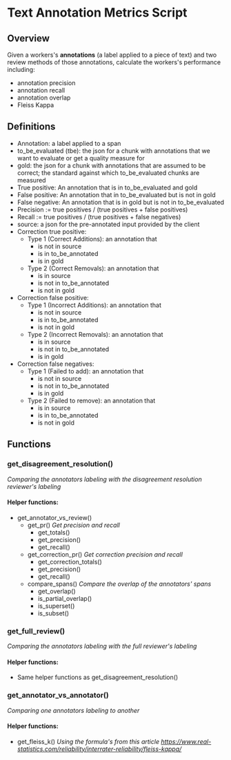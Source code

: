 # Text Annotation Metrics Script

## Overview

Given a workers's **annotations** (a label applied to a piece of text) and two review methods of those annotations, calculate the workers's performance including:
* annotation precision
* annotation recall
* annotation overlap 
* Fleiss Kappa

## Definitions

* Annotation:  a label applied to a span
* to_be_evaluated (tbe):  the json for a chunk with annotations that we want to evaluate or get a quality measure for
* gold:  the json for a chunk with annotations that are assumed to be correct;  the standard against which to_be_evaluated chunks are measured
* True positive:  An annotation that is in to_be_evaluated and gold
* False positive:  An annotation that in to_be_evaluated but is not in gold
* False negative:  An annotation that is in gold but is not in to_be_evaluated
* Precision :=  true positives / (true positives + false positives)
* Recall := true positives / (true positives + false negatives)
* source:  a json for the pre-annotated input provided by the client
* Correction true positive:  
    * Type 1 (Correct Additions): an annotation that 
        * is not in source
        * is in to_be_annotated
        * is in gold
    * Type 2 (Correct Removals): an annotation that 
        * is in source
        * is not in to_be_annotated
        * is not in gold
* Correction false positive:
    * Type 1 (Incorrect Additions): an annotation that 
        * is not in source
        * is in to_be_annotated
        * is not in gold
    * Type 2 (Incorrect Removals): an annotation that 
        * is in source
        * is not in to_be_annotated
        * is in gold
* Correction false negatives:
    * Type 1 (Failed to add): an annotation that 
        * is not in source
        * is not in to_be_annotated
        * is in gold
    * Type 2 (Failed to remove): an annotation that 
        * is in source
        * is in to_be_annotated
        * is not in gold

## Functions

### get_disagreement_resolution()
_Comparing the annotators labeling with the disagreement resolution reviewer's labeling_
#### Helper functions:
* get_annotator_vs_review()
    * get_pr() _Get precision and recall_
        * get_totals()
        * get_precision()
        * get_recall()
    * get_correction_pr() _Get correction precision and recall_
        * get_correction_totals()
        * get_precision()
        * get_recall()
    * compare_spans() _Compare the overlap of the annotators' spans_
        * get_overlap()
        * is_partial_overlap()
        * is_superset()
        * is_subset()

### get_full_review()
_Comparing the annotators labeling with the full reviewer's labeling_
#### Helper functions:
* Same helper functions as get_disagreement_resolution()

### get_annotator_vs_annotator()
_Comparing one annotators labeling to another_
#### Helper functions:
* get_fleiss_k() _Using the formula's from this article https://www.real-statistics.com/reliability/interrater-reliability/fleiss-kappa/_



 
